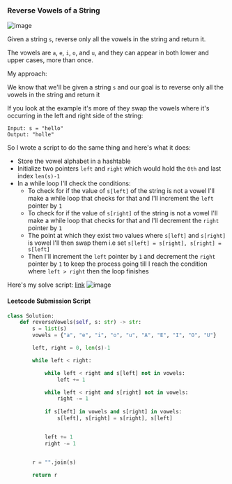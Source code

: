 <h3> Reverse Vowels of a String </h3>

![image](https://github.com/h4ckyou/h4ckyou.github.io/assets/127159644/79bd7f2c-fa52-415d-bdfd-58e3d7980cfc)

Given a string `s`, reverse only all the vowels in the string and return it.

The vowels are `a`, `e`, `i`, `o`, and `u`, and they can appear in both lower and upper cases, more than once.

My approach:

We know that we'll be given a string `s` and our goal is to reverse only all the vowels in the string and return it

If you look at the example it's more of they swap the vowels where it's occurring in the left and right side of the string:

```
Input: s = "hello"
Output: "holle"
```

So I wrote a script to do the same thing and here's what it does:
- Store the vowel alphabet in a hashtable 
- Initialize two pointers `left` and `right` which would hold the `0th` and last index `len(s)-1`
- In a while loop I'll check the conditions:
  - To check for if the value of `s[left]` of the string is not a vowel I'll make a while loop that checks for that and I'll increment the `left` pointer by `1`
  - To check for if the value of `s[right]` of the string is not a vowel I'll make a while loop that checks for that and I'll decrement the `right` pointer by `1`
  - The point at which they exist two values where `s[left]` and `s[right]` is vowel I'll then swap them i.e set `s[left] = s[right], s[right] = s[left]`
  - Then I'll increment the `left` pointer by `1` and decrement the `right` pointer by `1` to keep the process going till I reach the condition where `left > right` then the loop finishes
 
Here's my solve script: [link](https://github.com/h4ckyou/h4ckyou.github.io/blob/main/posts/programming/Leetcode/Reverse%20Vowels%20of%20a%20String/solve.py)
![image](https://github.com/h4ckyou/h4ckyou.github.io/assets/127159644/98a6937d-a343-473e-83d7-64e42ae902bd)


#### Leetcode Submission Script

```python
class Solution:
    def reverseVowels(self, s: str) -> str:
        s = list(s)
        vowels = {"a", "e", "i", "o", "u", "A", "E", "I", "O", "U"}

        left, right = 0, len(s)-1

        while left < right:

            while left < right and s[left] not in vowels:
                left += 1

            while left < right and s[right] not in vowels:
                right -= 1
            
            if s[left] in vowels and s[right] in vowels:
                s[left], s[right] = s[right], s[left]


            left += 1
            right -= 1


        r = "".join(s)
        
        return r
```
